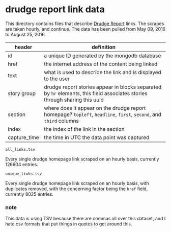 # drudge report link data

This directory contains files that describe [Drudge Report](http://drudgereport.com) links.  The scrapes are taken hourly, and continue.  The data has been pulled from May 09, 2016 to August 25, 2016.  

| header | definition |
| ------ | ---------- |
| id | a unique ID generated by the mongodb database |
| href | the internet address of the content being linked |
| text | what is used to describe the link and is displayed to the user |
| story group | drudge report stories appear in blocks separated by `hr` elements, this field associates stories through sharing this uuid |
| section | where does it appear on the drudge report homepage? `topleft`, `headline`, `first`, `second`, and `third` columns |
| index | the index of the link in the section |
| capture_time | the time in UTC the data point was captured

`all_links.tsv`

Every single drudge homepage link scraped on an hourly basis, currently 126604 entries.

`unique_links.tsv`

Every single drudge homepage link scraped on an hourly basis, with duplicates removed, with the concerning factor being the `href` field, currently 8025 entries.

### note
This data is using TSV because there are commas all over this dataset, and I hate csv formats that put things in quotes to get around this.
